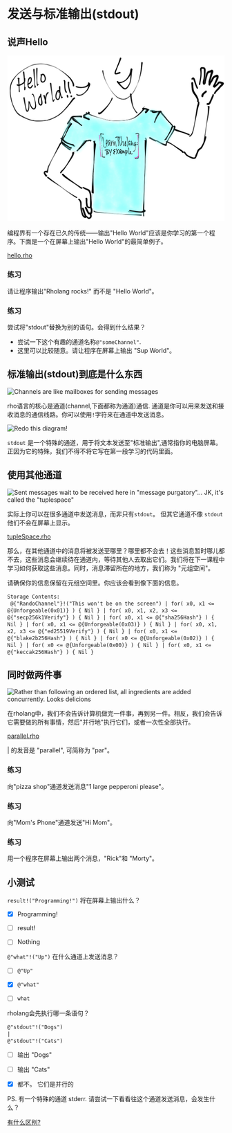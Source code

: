 # 发送与标准输出(stdout)

## 说声Hello

!["Person waiving hello"](helloWorld.png)
 

编程界有一个存在已久的传统——输出"Hello World"应该是你学习的第一个程序。下面是一个在屏幕上输出"Hello World"的最简单例子。

[hello.rho](hello.rho)



### 练习
请让程序输出"Rholang rocks!" 而不是 "Hello World"。

### 练习
尝试将"stdout"替换为别的语句。会得到什么结果？
* 尝试一下这个有趣的通道名称`@"someChannel"`.
* 这里可以比较随意。请让程序在屏幕上输出 "Sup World"。


## 标准输出(stdout)到底是什么东西

![Channels are like mailboxes for sending messages](mailbox.png)

rho语言的核心是通道(channel,下面都称为通道)通信. 通道是你可以用来发送和接收消息的通信线路。你可以使用`!`字符来在通道中发送消息。

![Redo this diagram!](sendSyntax.png)

`stdout` 是一个特殊的通道，用于将文本发送至"标准输出",通常指你的电脑屏幕。正因为它的特殊，我们不得不将它写在第一段学习的代码里面。


## 使用其他通道

![Sent messages wait to be received here in "message purgatory"... JK, it's called the "tuplespace"](mailboxes.png)

实际上你可以在很多通道中发送消息，而非只有`stdout`。 但其它通道不像 `stdout` 他们不会在屏幕上显示。

[tupleSpace.rho](tupleSpace.rho)

那么，在其他通道中的消息将被发送至哪里？哪里都不会去！这些消息暂时哪儿都不去，这些消息会继续待在通道内，等待其他人去取出它们。我们将在下一课程中学习如何获取这些消息。同时，消息滞留所在的地方，我们称为 "元组空间"。

请确保你的信息保留在元组空间里。你应该会看到像下面的信息。

```
Storage Contents:
 @{"RandoChannel"}!("This won't be on the screen") | for( x0, x1 <= @{Unforgeable(0x01)} ) { Nil } | for( x0, x1, x2, x3 <= @{"secp256k1Verify"} ) { Nil } | for( x0, x1 <= @{"sha256Hash"} ) { Nil } | for( x0, x1 <= @{Unforgeable(0x03)} ) { Nil } | for( x0, x1, x2, x3 <= @{"ed25519Verify"} ) { Nil } | for( x0, x1 <= @{"blake2b256Hash"} ) { Nil } | for( x0 <= @{Unforgeable(0x02)} ) { Nil } | for( x0 <= @{Unforgeable(0x00)} ) { Nil } | for( x0, x1 <= @{"keccak256Hash"} ) { Nil }
```



## 同时做两件事
![Rather than following an ordered list, all ingredients are added concurrently.  Looks delicions](cooking.png)

在rholang中，我们不会告诉计算机做完一件事，再到另一件。相反，我们会告诉它需要做的所有事情，然后"并行地"执行它们，或者一次性全部执行。

[parallel.rho](parallel.rho)

| 的发音是 "parallel", 可简称为 "par"。


### 练习
向"pizza shop"通道发送消息"1 large pepperoni please"。

### 练习
向"Mom's Phone"通道发送"Hi Mom"。

### 练习
用一个程序在屏幕上输出两个消息，"Rick"和 "Morty"。


## 小测试

`result!("Programming!")` 将在屏幕上输出什么？
- [x] Programming!
- [ ] result!
- [ ] Nothing


`@"what"!("Up")` 在什么通道上发送消息？
- [ ] `@"Up"`
- [x] `@"what"`
- [ ] `what`


rholang会先执行哪一条语句？
```
@"stdout"!("Dogs")
|
@"stdout"!("Cats")
```
- [ ] 输出 "Dogs"
- [ ] 输出 "Cats"
- [x] 都不。 它们是并行的


PS. 有一个特殊的通道 stderr. 请尝试一下看看往这个通道发送消息，会发生什么？

[有什么区别?](https://en.wikipedia.org/wiki/Standard_streams)
